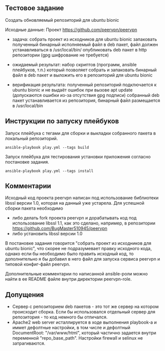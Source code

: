 ## Тестовое задание
Создать обновляемый репозиторий для ubuntu bionic

Исходные данные:
Проект https://github.com/peervpn/peervpn

- задача:
собрать проект из исходников для ubuntu bionic
запаковать полученный бинарный исполняемый файл в deb пакет, файл должен устанавливаться в /usr/local/bin/
опубликовать deb пакет в http репозитории (gpg шифрование не требуется)

- ожидаемый результат:
набор скриптов (программ, ansible плейбуков, т.п.) который позволяет собрать и запаковать бинарный файл в deb пакет и выложить его в репозиторий для ubuntu bionic

- верификация результата:
полученный репозиторий подключается к ubuntu bionic и не выдаёт ошибок при вызове apt update (допускаются ошибки из-за отсутствия gpg подписи)
собранный deb пакет устанавливается из репозитория, бинарный файл размещается в /usr/local/bin

## Инструкции по запуску плейбуков
Запуск плейбука с тегами для сборки и выкладки собранного пакета в локальный репозиторий.
```
ansible-playbook play.yml --tags build
```
Запуск плейбука для тестирования установки приложения согласно постановке задания.
```
ansible-playbook play.yml --tags install
```

## Комментарии

 Исходный код проекта peervpn написан под использование библиотеки libssl версии 1.0, которая на данный уже устарела. Для успешной сборки пакета необходимо
 - либо делать fork проекта peervpn и дорабатывать код под использование libssl 1.1, как это сделано, например, в репозитории https://github.com/BugMaster510945/peervpn 
 - либо установить libssl версии 1.0
 
 В постановке задания говорится "собрать проект из исходников для ubuntu bionic", что скорее не подразумевает правку исходного кода, однако если бы необходимо было править исходный код, то дополнительно я бы добавил в него файл для запуска сервиса peervpn и типовой конфиг-файл peervpn.
 
 Дополнительные комментарии по написанной ansible-роли можно найти в ее README файле внутри директории peervpn-role.

## Допущения
 - Сервер с репозиторием deb пакетов - это тот же сервер на котором происходит сборка. Если бы использовался отдельный сервер для репозитория - то код немного бы отличался.
 - Apache2 web server исталлируется в ходе выполнения playbook-а и иммет дефолтные настройки, в том числе и дефолтный DocumentRoot: "/var/www/html", который частично задается внутри переменной "repo_base_path". Настройки firewall и selinux не затрагиваются.
 
